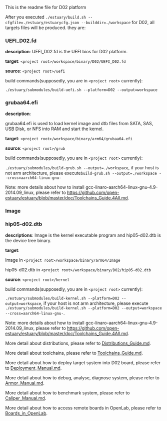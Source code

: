 This is the readme file for D02 platform

After you executed `./estuary/build.sh --cfgfile=./estuary/estuarycfg.json --builddir=./workspace` for D02, all targets files will be produced. they are:

### UEFI_D02.fd 

**description**: UEFI_D02.fd is the UEFI bios for D02 platform.

**target**: `<project root>/workspace/binary/D02/UEFI_D02.fd`

**source**: `<project root>/uefi`

build commands(supposedly, you are in `<project root>` currently):
```shell
./estuary/submodules/build-uefi.sh --platform=D02 --output=workspace
```

### grubaa64.efi 

**description**: 

grubaa64.efi is used to load kernel image and dtb files from SATA, SAS, USB Disk, or NFS into RAM and start the kernel.

**target**: `<project root>/workspace/binary/arm64/grubaa64.efi`

**source**: `<project root>/grub`

build commands(supposedly, you are in `<project root>` currently):

`./estuary/submodules/build-grub.sh --output=./workspace`, if your host is not arm architecture, please execute`build-grub.sh --output=./workspace --cross=aarch64-linux-gnu-`

Note: more details about how to install gcc-linaro-aarch64-linux-gnu-4.9-2014.09_linux, please refer to https://github.com/open-estuary/estuary/blob/master/doc/Toolchains_Guide.4All.md.

### Image ###
### hip05-d02.dtb ###

**descriptions**: Image is the kernel executable program and hip05-d02.dtb is the device tree binary.

**target**: 

Image in `<project root>/workspace/binary/arm64/Image`

hip05-d02.dtb in `<project root>/workspace/binary/D02/hip05-d02.dtb`

**source**: `<project root>/kernel`

build commands(supposedly, you are in `<project root>` currently):

`./estuary/submodules/build-kernel.sh --platform=D02 --output=workspace`, if your host is not arm architecture, please execute `./estuary/submodules/build-kernel.sh --platform=D02 --output=workspace --cross=aarch64-linux-gnu-`.

Note: more details about how to install gcc-linaro-aarch64-linux-gnu-4.9-2014.09_linux, please refer to https://github.com/open-estuary/estuary/blob/master/doc/Toolchains_Guide.4All.md.  

More detail about distributions, please refer to [Distributions_Guide.md](https://github.com/open-estuary/estuary/blob/master/doc/Distributions_Guide.4All.md).

More detail about toolchains, please refer to [Toolchains_Guide.md](https://github.com/open-estuary/estuary/blob/master/doc/Toolchains_Guide.4All.md).

More detail about how to deploy target system into D02 board, please refer to [Deployment_Manual.md](https://github.com/open-estuary/estuary/blob/master/doc/Deploy_Manual.4D02.md).

More detail about how to debug, analyse, diagnose system, please refer to [Armor_Manual.md](https://github.com/open-estuary/estuary/blob/master/doc/Armor_Manual.4All.md).

More detail about how to benchmark system, please refer to [Caliper_Manual.md](https://github.com/open-estuary/estuary/blob/master/doc/Caliper_Manual.4All.md).

More detail about how to access remote boards in OpenLab, please refer to [Boards_in_OpenLab](http://open-estuary.org/accessing-boards-in-open-lab/).
